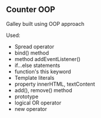 ## Counter OOP

Galley built using OOP approach

Used:

-   Spread operator
-   bind() method
-   method addEventListener()
-   if...else statements
-   function's this keyword
-   Template literals
-   property innerHTML, textContent
-   add(), remove() method
-   prototype
-   logical OR operator
-   new operator

